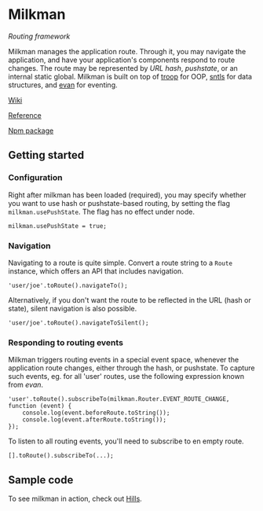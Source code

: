 Milkman
========

*Routing framework*

Milkman manages the application route. Through it, you may navigate the application, and have your application's components respond to route changes. The route may be represented by *URL hash*, *pushstate*, or an internal static global. Milkman is built on top of [troop](https://github.com/danstocker/troop) for OOP, [sntls](https://github.com/danstocker/sntls) for data structures, and [evan](https://github.com/danstocker/evan) for eventing.

[Wiki](https://github.com/danstocker/milkman/wiki)

[Reference](http://danstocker.github.io/milkman/)

[Npm package](https://www.npmjs.com/package/milkman)

Getting started
---------------

### Configuration

Right after milkman has been loaded (required), you may specify whether you want to use hash or pushstate-based routing, by setting the flag `milkman.usePushState`. The flag has no effect under node.

    milkman.usePushState = true;

### Navigation

Navigating to a route is quite simple. Convert a route string to a `Route` instance, which offers an API that includes navigation.

    'user/joe'.toRoute().navigateTo();

Alternatively, if you don't want the route to be reflected in the URL (hash or state), silent navigation is also possible.

    'user/joe'.toRoute().navigateToSilent();

### Responding to routing events

Milkman triggers routing events in a special event space, whenever the application route changes, either through the hash, or pushstate. To capture such events, eg. for all 'user' routes, use the following expression known from *evan*.

    'user'.toRoute().subscribeTo(milkman.Router.EVENT_ROUTE_CHANGE, function (event) {
        console.log(event.beforeRoute.toString());
        console.log(event.afterRoute.toString());
    });

To listen to all routing events, you'll need to subscribe to en empty route.

    [].toRoute().subscribeTo(...);

Sample code
-----------

To see milkman in action, check out [Hills](https://github.com/danstocker/hills).
